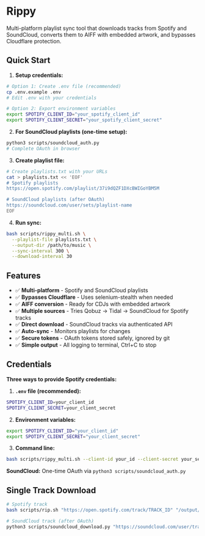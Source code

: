 # Rippy

Multi-platform playlist sync tool that downloads tracks from Spotify and SoundCloud, converts them to AIFF with embedded artwork, and bypasses Cloudflare protection.

## Quick Start

1. **Setup credentials:**
```bash
# Option 1: Create .env file (recommended)
cp .env.example .env
# Edit .env with your credentials

# Option 2: Export environment variables
export SPOTIFY_CLIENT_ID="your_spotify_client_id"
export SPOTIFY_CLIENT_SECRET="your_spotify_client_secret"
```

2. **For SoundCloud playlists (one-time setup):**
```bash
python3 scripts/soundcloud_auth.py
# Complete OAuth in browser
```

3. **Create playlist file:**
```bash
# Create playlists.txt with your URLs
cat > playlists.txt << 'EOF'
# Spotify playlists
https://open.spotify.com/playlist/37i9dQZF1DXcBWIGoYBM5M

# SoundCloud playlists (after OAuth)
https://soundcloud.com/user/sets/playlist-name
EOF
```

4. **Run sync:**
```bash
bash scripts/rippy_multi.sh \
  --playlist-file playlists.txt \
  --output-dir /path/to/music \
  --sync-interval 300 \
  --download-interval 30
```

## Features

- ✅ **Multi-platform** - Spotify and SoundCloud playlists
- ✅ **Bypasses Cloudflare** - Uses selenium-stealth when needed
- ✅ **AIFF conversion** - Ready for CDJs with embedded artwork
- ✅ **Multiple sources** - Tries Qobuz → Tidal → SoundCloud for Spotify tracks
- ✅ **Direct download** - SoundCloud tracks via authenticated API
- ✅ **Auto-sync** - Monitors playlists for changes
- ✅ **Secure tokens** - OAuth tokens stored safely, ignored by git
- ✅ **Simple output** - All logging to terminal, Ctrl+C to stop

## Credentials

**Three ways to provide Spotify credentials:**

1. **`.env` file (recommended):**
```bash
SPOTIFY_CLIENT_ID=your_client_id
SPOTIFY_CLIENT_SECRET=your_client_secret
```

2. **Environment variables:**
```bash
export SPOTIFY_CLIENT_ID="your_client_id"
export SPOTIFY_CLIENT_SECRET="your_client_secret"
```

3. **Command line:**
```bash
bash scripts/rippy_multi.sh --client-id your_id --client-secret your_secret ...
```

**SoundCloud:** One-time OAuth via `python3 scripts/soundcloud_auth.py`

## Single Track Download

```bash
# Spotify track
bash scripts/rip.sh "https://open.spotify.com/track/TRACK_ID" "/output/dir"

# SoundCloud track (after OAuth)
python3 scripts/soundcloud_download.py "https://soundcloud.com/user/track" "/output/dir"
```




